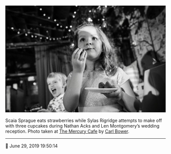 ![Scaia Sprague eats strawberries](assets/e4891b470d7eca0b2b6e4fc4aafe9c35.webp)

Scaia Sprague eats strawberries while Sylas Rigridge attempts to make off with three cupcakes during Nathan Acks and Len Montgomery’s wedding reception. Photo taken at [The Mercury Cafe](http://mercurycafe.com/) by [Carl Bower](http://carlbowerphotos.com/).

- - - -

<span aria-hidden="true">📅</span> June 29, 2019 19:50:14
